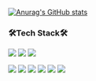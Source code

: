 

[![Anurag's GitHub stats](https://github-readme-stats.vercel.app/api?username=stevey-sy&hide=stars,prs)](https://github.com/stevey-sy/github-readme-stats)

### 🛠Tech Stack🛠
<div>
    <p>
    <img src="https://img.shields.io/badge/Android-3DDC84?style=flat-square&logo=Android&logoColor=white"/>
    <img src="https://img.shields.io/badge/Java-007396?style=flat-square&logo=Java&logoColor=white"/>
    <img src="https://img.shields.io/badge/MySQL-4479A1?style=flat-square&logo=MySQL&logoColor=white"/>
    </p>
    <img src="https://img.shields.io/badge/PHP-777BB4?style=flat-square&logo=PHP&logoColor=white"/>
    <img src="https://img.shields.io/badge/HTML5-E34F26?style=flat-square&logo=HTML5&logoColor=white"/>
    <img src="https://img.shields.io/badge/CSS-1572B6?style=flat-square&logo=CSS3&logoColor=white"/>
    <img src="https://img.shields.io/badge/JavaScript-F7DF1E?style=flat-square&logo=JavaScript&logoColor=white"/>
    <img src="https://img.shields.io/badge/Amazon AWS-232F3E?style=flat-square&logo=Amazon AWS&logoColor=white"/>
    <img src="https://img.shields.io/badge/Ubuntu-E95420?style=flat-square&logo=Ubuntu&logoColor=white"/>
    
</div>

